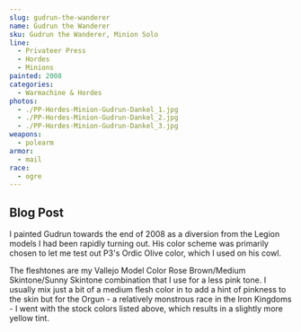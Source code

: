 ```yaml
---
slug: gudrun-the-wanderer
name: Gudrun the Wanderer
sku: Gudrun the Wanderer, Minion Solo
line:
  - Privateer Press
  - Hordes
  - Minions
painted: 2008
categories:
  - Warmachine & Hordes
photos:
  - ./PP-Hordes-Minion-Gudrun-Dankel_1.jpg
  - ./PP-Hordes-Minion-Gudrun-Dankel_2.jpg
  - ./PP-Hordes-Minion-Gudrun-Dankel_3.jpg
weapons:
  - polearm
armor:
  - mail
race:
  - ogre
---
```


## Blog Post

I painted Gudrun towards the end of 2008 as a diversion from the Legion models I had been rapidly turning out. His color scheme was primarily chosen to let me test out P3's Ordic Olive color, which I used on his cowl.

The fleshtones are my Vallejo Model Color Rose Brown/Medium Skintone/Sunny Skintone combination that I use for a less pink tone. I usually mix just a bit of a medium flesh color in to add a hint of pinkness to the skin but for the Orgun - a relatively monstrous race in the Iron Kingdoms - I went with the stock colors listed above, which results in a slightly more yellow tint.
